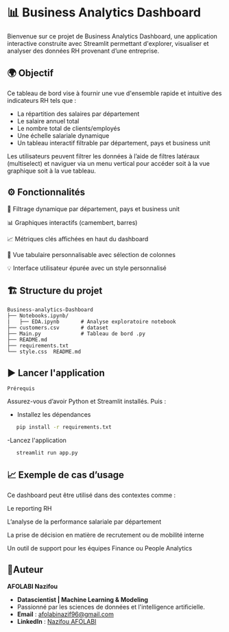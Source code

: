 # 📊 Business Analytics Dashboard

Bienvenue sur ce projet de Business Analytics Dashboard, une application interactive construite avec Streamlit permettant d'explorer, visualiser et analyser des données RH provenant d’une entreprise.

## 🌍 Objectif

Ce tableau de bord vise à fournir une vue d'ensemble rapide et intuitive des indicateurs RH tels que :

- La répartition des salaires par département
- Le salaire annuel total
- Le nombre total de clients/employés
- Une échelle salariale dynamique
- Un tableau interactif filtrable par département, pays et business unit

Les utilisateurs peuvent filtrer les données à l’aide de filtres latéraux (multiselect) et naviguer via un menu vertical pour accéder soit à la vue graphique soit à la vue tableau.

## ⚙️ Fonctionnalités

🎯 Filtrage dynamique par département, pays et business unit

📊 Graphiques interactifs (camembert, barres)

📈 Métriques clés affichées en haut du dashboard

📄 Vue tabulaire personnalisable avec sélection de colonnes

💡 Interface utilisateur épurée avec un style personnalisé

## 🏗️ Structure du projet 

```
Business-analytics-Dashboard
├── Notebooks.ipynb/
|   ├── EDA.ipynb       # Analyse exploratoire notebook
├── customers.csv       # dataset 
├── Main.py             # Tableau de bord .py
├── README.md       
├── requirements.txt  
└── style.css  README.md

```

## ▶️ Lancer l'application

    Prérequis 

 Assurez-vous d’avoir Python et Streamlit installés. Puis :

 - Installez les dépendances 

 ```bash
    pip install -r requirements.txt
 ```

-Lancez l'application

 ```bash
    streamlit run app.py
 ```

## 📈 Exemple de cas d’usage

Ce dashboard peut être utilisé dans des contextes comme :

Le reporting RH

L’analyse de la performance salariale par département

La prise de décision en matière de recrutement ou de mobilité interne

Un outil de support pour les équipes Finance ou People Analytics

## 👤Auteur
**AFOLABI Nazifou**

- **Datascientist | Machine Learning & Modeling** 
- Passionné par les sciences de données et l'intelligence artificielle.
- **Email** : [afolabinazif96@gmail.com](mailto.afolabinazif96@gmail.com)
- **LinkedIn** : [Nazifou AFOLABI](https://www.linkedin.com/in/nazifou-afolabi-10544729b/)